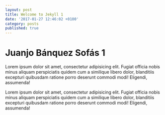 ```yaml
---
layout: post
title: Welcome to Jekyll 1
date: '2017-01-27 12:46:02 +0100'
category: posts
published: true
---
```


# Juanjo Bánquez Sofás 1
<p>Lorem ipsum dolor sit amet, consectetur adipisicing elit. Fugiat officia nobis minus aliquam perspiciatis quidem cum a similique libero dolor, blanditiis excepturi quibusdam ratione porro deserunt commodi modi! Eligendi, assumenda!</p>

<p>Lorem ipsum dolor sit amet, consectetur adipisicing elit. Fugiat officia nobis minus aliquam perspiciatis quidem cum a similique libero dolor, blanditiis excepturi quibusdam ratione porro deserunt commodi modi! Eligendi, assumenda!</p>